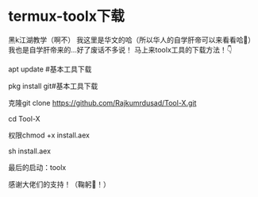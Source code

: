 # termux-toolx下载
黑k江湖教学（啊不）
我这里是华文的哈（所以华人的自学肝帝可以来看看哈👀）
我也是自学肝帝来的…好了废话不多说！
马上来toolx工具的下载方法！👇

apt update #基本工具下载

pkg install git#基本工具下载

克隆git clone https://github.com/Rajkumrdusad/Tool-X.git

cd Tool-X

权限chmod +x install.aex

sh install.aex

最后的启动：toolx

感谢大佬们的支持！（鞠躬🙇！）
